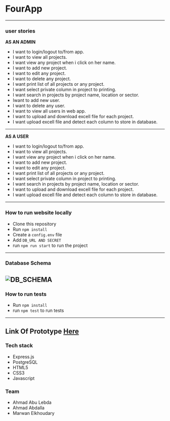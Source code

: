 # FourApp

 ---------------------------
 
 ### user stories
 **AS AN ADMIN**

* I want to login/logout to/from app.
* I want to view all projects.
* I want view any project when i click on her name.
* I want to add new project.
* I want to edit any project.
* I want to delete any project.
* I want print list of all projects or any project.
* I want select private column in project to printing.
* I want search in projects by project name, location or sector.
* Iwant to add new user.
* I want to delete any user.
* I want to view all users in web app.
* I want to upload and download excell file for each project.
* I want upload excell file and detect each column to store in database.
--------
**AS A USER**

* I want to login/logout to/from app.
* I want to view all projects.
* I want view any project when i click on her name.
* I want to add new project.
* I want to edit any project.
* I want print list of all projects or any project.
* I want select private column in project to printing.
* I want search in projects by project name, location or sector.
* I want to upload and download excell file for each project.
* I want upload excell file and detect each column to store in database.

 --------------------------- 

### How to run website locally 
- Clone this repository
- Run ```npm install```
- Create a ```config.env``` file
- Add ```DB_URL AND SECRET``` 
- run ```npm run start``` to run the project

 ---------------------------

 ### Database Schema
 ![DB_SCHEMA](http://www12.0zz0.com/2018/09/30/14/766025642.png)
 ---------

### How to run tests
- Run ```npm install```
- run ```npm test``` to run tests
--------

Link Of Prototype [Here ](https://www.figma.com/file/FAlYM5KQuK9acISNPpdz6Gxp/FOUR)
------

### Tech stack
- Express.js
- PostgreSQL
- HTML5
- CSS3
- Javascript

### Team
- Ahmad Abu Lebda
- Ahmad Abdalla
- Marwan Elkhoudary
